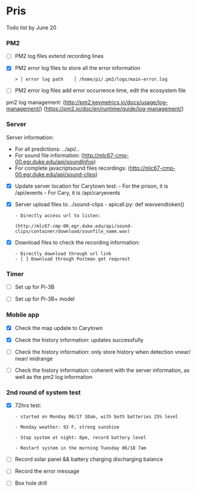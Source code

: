 # Pris

Todo list by June 20 
### PM2  
- [ ] PM2 log files extend recording lines 

- [x] PM2 error log files to store all the error information

      > │ error log path    │ /home/pi/.pm2/logs/main-error.log

- [ ] PM2 error log files add error occurrence time, edit the ecosystem file 

pm2 log management: (http://pm2.keymetrics.io/docs/usage/log-management/)
(https://pm2.io/doc/en/runtime/guide/log-management/)


### Server 
Server information: 

- For all predictions: ../api/..
- For sound file information: (http://mlc67-cmp-00.egr.duke.edu/api/soundInfos)
- For complete javacriptsound files recordings: (http://mlc67-cmp-00.egr.duke.edu/api/sound-clips) 

- [x] Update server location for Carytown test: 
      - For the prison, it is /api/events
      - For Cary, it is /api/caryevents
      
- [x] Server upload files to ../sound-clips
      - apicall.py: def wavsendtoken()
      
      - Directly access url to listen: 
      
      (http://mlc67-cmp-00.egr.duke.edu/api/sound-clips/container/download/sounfile_name.wav)

- [x] Download files to check the recording information: 

      - Directly download through url link 
      - [ ] Download through Postman get requrest 

### Timer 
- [ ] Set up for Pi-3B

- [ ] Set up for Pi-3B+ model 

### Mobile app 
- [x] Check the map update to Carytown

- [x] Check the history information: updates successfully 

- [ ] Check the history information: only store history when detection vnear/ near/ midrange 

- [ ] Check the history information: coherent with the server information, as well as the pm2 log information 

### 2nd round of system test 
- [x] 72hrs test:

      - started on Monday 06/17 10am, with both batteries 25% level 
      
      - Monday weather: 93 F, strong sunshine 
      
      - Stop system at night: 8pm, record battery level  
      
      - Restart system in the morning Tuesday 06/18 7am 
      

- [ ] Record solar panel && battery charging discharging balance 

- [ ] Record the error message 

- [ ] Box hole drill

